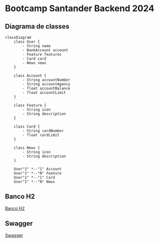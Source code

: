 # Bootcamp Santander Backend 2024

## Diagrama de classes

```mermaid  <!--https://mermaid.js.org/ -->
classDiagram
    class User {
        - String name
        - BankAccount account
        - Feature features
        - Card card
        - News news
    }
    
    class Account {
        - String accountNumber
        - String accountAgency
        - float accountBalance
        - float accountLimit
    }
    
    class Feature {
        - String icon
        - String description
    }
    
    class Card {
        - String cardNumber
        - float cardLimit
    }
    
    class News {
        - String icon
        - String description
    }
    
    User"1" *--"1" Account
    User"1" *--"N" Feature
    User"1" *--"1" Card
    User"1" *--"N" News

```

## Banco H2
<a href="http://localhost:8080/h2-console/" target="_blank">Banco H2</a>


## Swagger 
<a href="https://github.com/springdoc/springdoc-openapi/"> Swagger</a>